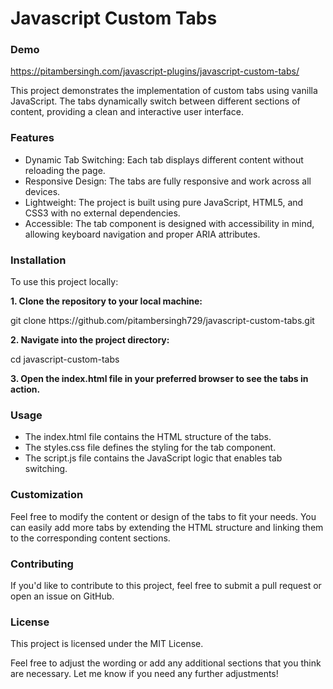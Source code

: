 # Javascript Custom Tabs

<h3>Demo</h3>
<p><a href="https://pitambersingh.com/javascript-plugins/javascript-custom-tabs/" target="_blank" rel="follow">https://pitambersingh.com/javascript-plugins/javascript-custom-tabs/</a></p>

<p>This project demonstrates the implementation of custom tabs using vanilla JavaScript. The tabs dynamically switch between different sections of content, providing a clean and interactive user interface.</p>

<h3>Features</h3>
<ul>
	<li>Dynamic Tab Switching: Each tab displays different content without reloading the page.</li>
	<li>Responsive Design: The tabs are fully responsive and work across all devices.</li>
	<li>Lightweight: The project is built using pure JavaScript, HTML5, and CSS3 with no external dependencies.</li>
	<li>Accessible: The tab component is designed with accessibility in mind, allowing keyboard navigation and proper ARIA attributes.</li>
</ul>

<h3>Installation</h3>
<p>To use this project locally:</p>

<p><strong>1. Clone the repository to your local machine:</strong></p>
<p>git clone https://github.com/pitambersingh729/javascript-custom-tabs.git</p>

<p><strong>2. Navigate into the project directory:</strong></p>
<p>cd javascript-custom-tabs</p>

<p><strong>3. Open the index.html file in your preferred browser to see the tabs in action.</strong></p>

<h3>Usage</h3>
<ul>
	<li>The index.html file contains the HTML structure of the tabs.</li>
	<li>The styles.css file defines the styling for the tab component.</li>
	<li>The script.js file contains the JavaScript logic that enables tab switching.</li>
</ul>

<h3>Customization</h3>
<p>Feel free to modify the content or design of the tabs to fit your needs. You can easily add more tabs by extending the HTML structure and linking them to the corresponding content sections.</p>

<h3>Contributing</h3>
<p>If you'd like to contribute to this project, feel free to submit a pull request or open an issue on GitHub.</p>

<h3>License</h3>
<p>This project is licensed under the MIT License.</p>

<p>Feel free to adjust the wording or add any additional sections that you think are necessary. Let me know if you need any further adjustments!</p>